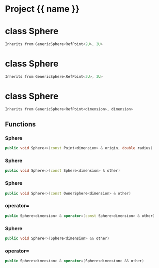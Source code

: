 <script setup>
import {useRoute} from 'vitepress'
const {path} = useRoute()
const tokens = path.split('/')
const words = tokens[2].split('-');
for (let i = 0; i < words.length; i++) {
    words[i] = words[i].charAt(0).toUpperCase() + words[i].slice(1);
    words[i] = words[i].replace('geode', 'Geode')
}
const name = words.join('-');
</script>
# Project {{ name }}

# class Sphere


```cpp
Inherits from GenericSphere<RefPoint<2U>, 2U>
```



# class Sphere


```cpp
Inherits from GenericSphere<RefPoint<3U>, 3U>
```



# class Sphere


```cpp
Inherits from GenericSphere<RefPoint<dimension>, dimension>
```



## Functions

### Sphere

```cpp
public void Sphere<>(const Point<dimension> & origin, double radius)
```


### Sphere

```cpp
public void Sphere<>(const Sphere<dimension> & other)
```


### Sphere

```cpp
public void Sphere<>(const OwnerSphere<dimension> & other)
```


### operator=

```cpp
public Sphere<dimension> & operator=(const Sphere<dimension> & other)
```


### Sphere

```cpp
public void Sphere<>(Sphere<dimension> && other)
```


### operator=

```cpp
public Sphere<dimension> & operator=(Sphere<dimension> && other)
```




